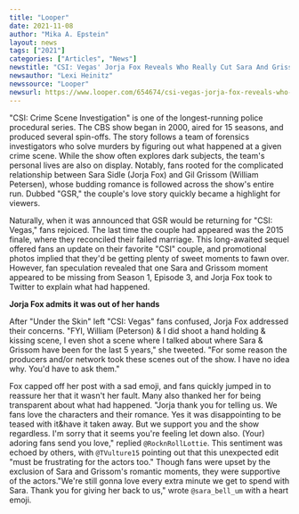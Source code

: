 ```yaml
---
title: "Looper"
date: 2021-11-08
author: "Mika A. Epstein"
layout: news
tags: ["2021"]
categories: ["Articles", "News"]
newstitle: "CSI: Vegas' Jorja Fox Reveals Who Really Cut Sara And Grissom's Kissing Scene"
newsauthor: "Lexi Heinitz"
newssource: "Looper"
newsurl: https://www.looper.com/654674/csi-vegas-jorja-fox-reveals-who-really-cut-sara-and-grissoms-kissing-scene/
---
```


"CSI: Crime Scene Investigation" is one of the longest-running police procedural series. The CBS show began in 2000, aired for 15 seasons, and produced several spin-offs. The story follows a team of forensics investigators who solve murders by figuring out what happened at a given crime scene. While the show often explores dark subjects, the team's personal lives are also on display. Notably, fans rooted for the complicated relationship between Sara Sidle (Jorja Fox) and Gil Grissom (William Petersen), whose budding romance is followed across the show's entire run. Dubbed "GSR," the couple's love story quickly became a highlight for viewers.

Naturally, when it was announced that GSR would be returning for "CSI: Vegas," fans rejoiced. The last time the couple had appeared was the 2015 finale, where they reconciled their failed marriage. This long-awaited sequel offered fans an update on their favorite "CSI" couple, and promotional photos implied that they'd be getting plenty of sweet moments to fawn over. However, fan speculation revealed that one Sara and Grissom moment appeared to be missing from Season 1, Episode 3, and Jorja Fox took to Twitter to explain what had happened.

**Jorja Fox admits it was out of her hands**

After "Under the Skin" left "CSI: Vegas" fans confused, Jorja Fox addressed their concerns. "FYI, William (Peterson) & I did shoot a hand holding & kissing scene, I even shot a scene where I talked about where Sara & Grissom have been for the last 5 years," she tweeted. "For some reason the producers and/or network took these scenes out of the show. I have no idea why. You'd have to ask them."

Fox capped off her post with a sad emoji, and fans quickly jumped in to reassure her that it wasn't her fault. Many also thanked her for being transparent about what had happened. "Jorja thank you for telling us. We fans love the characters and their romance. Yes it was disappointing to be teased with it&have it taken away. But we support you and the show regardless. I'm sorry that it seems you're feeling let down also. (Your) adoring fans send you love," replied `@RocknRollLottie`. This sentiment was echoed by others, with `@TVulture15` pointing out that this unexpected edit "must be frustrating for the actors too." Though fans were upset by the exclusion of Sara and Grissom's romantic moments, they were supportive of the actors."We're still gonna love every extra minute we get to spend with Sara. Thank you for giving her back to us," wrote `@sara_bell_um` with a heart emoji.
